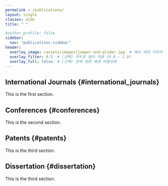 ```yaml
---
permalink : /publications/
layout: single
classes: wide
title: " "

#author_profile: false
sidebar:
  nav: "publications-sidebar"
header:
  overlay_image: /assets/images/jumper-and-glider.jpg  # 헤더 배경 이미지
  overlay_filter: 0.5  # (선택) 어두운 필터 적용 (0.0 ~ 1.0)
  overlay_full: false  # (선택) 전체 화면 배경 비활성화
---
```




## International Journals {#international_journals}
This is the first section.

## Conferences {#conferences}
This is the second section.

## Patents {#patents}
This is the third section.

## Dissertation {#dissertation}
This is the third section.
